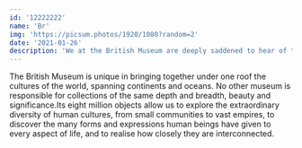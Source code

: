 ```yaml
---
id: '12222222'
name: 'Br'
img: 'https://picsum.photos/1920/1080?random=2'
date: '2021-01-26'
description: 'We at the British Museum are deeply saddened to hear of the passing of Her Majesty The Queen. Our thoughts are with the Royal Family. The Museum will honour The Queen’s memory by opening a Book of Condolence for our visitors to sign.'
---
```

The British Museum is unique in bringing together under one roof the cultures of the world, spanning continents and oceans. No other museum is responsible for collections of the same depth and breadth, beauty and significance.Its eight million objects allow us to explore the extraordinary diversity of human cultures, from small communities to vast empires, to discover the many forms and expressions human beings have given to every aspect of life, and to realise how closely they are interconnected.